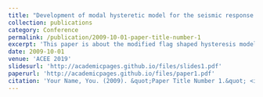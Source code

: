 ```yaml
---
title: "Development of modal hysteretic model for the seismic response analysis of tall buildings with RC shear wall"
collection: publications
category: Conference
permalink: /publication/2009-10-01-paper-title-number-1
excerpt: 'This paper is about the modified flag shaped hysteresis model.'
date: 2009-10-01
venue: 'ACEE 2019'
slidesurl: 'http://academicpages.github.io/files/slides1.pdf'
paperurl: 'http://academicpages.github.io/files/paper1.pdf'
citation: 'Your Name, You. (2009). &quot;Paper Title Number 1.&quot; <i>Journal 1</i>. 1(1).'
---
```

